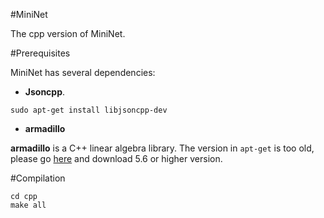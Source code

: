#MiniNet

The cpp version of MiniNet.

#Prerequisites

MiniNet has several dependencies:

* **Jsoncpp**.

`sudo apt-get install libjsoncpp-dev`

* **armadillo**

**armadillo** is a C++ linear algebra library. The version in `apt-get` is too old, please go [here](http://arma.sourceforge.net/download.html) and download 5.6 or higher version.

#Compilation

```
cd cpp
make all
```